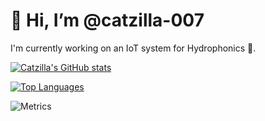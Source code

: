 # 👋 Hi, I’m @catzilla-007

I'm currently working on an IoT system for Hydrophonics 🌱.

[![Catzilla's GitHub stats](https://github-readme-stats.vercel.app/api?username=catzilla-007&show_icons=true&theme=dark)](#)

[![Top Languages](https://github-readme-stats.vercel.app/api/top-langs/?username=catzilla-007&theme=dark)](https://github.com/catzilla-007/catzilla-007)

![Metrics](https://metrics.lecoq.io/catzilla-007?template=classic&stackoverflow=1&achievements=1&achievements.threshold=C&achievements.secrets=true&achievements.display=detailed&achievements.limit=0&stackoverflow.user=2307345&stackoverflow.sections=answers-top%2C%20questions-recent&stackoverflow.limit=2&stackoverflow.lines=4&stackoverflow.lines.snippet=2&config.timezone=Asia%2FManila)



